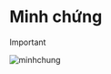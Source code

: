 <h1>Minh chứng</h1>

> [!IMPORTANT]
> ![minhchung](https://github.com/user-attachments/assets/b0b2f77a-fcfe-4d03-8b25-fe47fc0ccd07)
